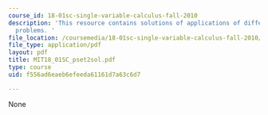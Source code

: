 ```yaml
---
course_id: 18-01sc-single-variable-calculus-fall-2010
description: 'This resource contains solutions of applications of differentiation
  problems. '
file_location: /coursemedia/18-01sc-single-variable-calculus-fall-2010/f556ad6eaeb6efeeda61161d7a63c6d7_MIT18_01SC_pset2sol.pdf
file_type: application/pdf
layout: pdf
title: MIT18_01SC_pset2sol.pdf
type: course
uid: f556ad6eaeb6efeeda61161d7a63c6d7

---
```

None